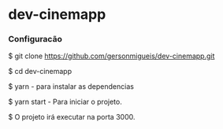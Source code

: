 # dev-cinemapp

### Configuracão
$ git clone https://github.com/gersonmigueis/dev-cinemapp.git

$ cd dev-cinemapp 

$ yarn - para instalar as dependencias 

$ yarn start - Para iniciar o projeto. 

$ O projeto irá executar na porta 3000. 




